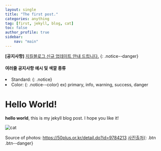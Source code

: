 ```yaml
---
layout: single
title: "The first post."
categories: anything
tag: [first, jekyll, blog, cat]
toc: false
author_profile: true
sidebar:
    nav: "main"
---
```


**[공지사항]** [지킬블로그 신규 업데이트 안내 드립니다.](https://mmistakes.github.io/minimal-mistakes/docs/quick-start-guide/)
{: .notice--danger}

<div class="notice--success">
    <h4>여러줄 공지사항 예시 및 색깔 종류</h4>
    <ui>
        <li>Standard: {: .notice}</li>
        <li>Color: {: .notice--color} ex) primary, info, warning, success, danger</li>
    </ui>
</div>

# Hello World!
**hello world**, this is my jekyll blog post.
I hope you like it!

![cat](../../images/2022-03-02-first-post/cat.jpg)

Source of photos: https://50plus.or.kr/detail.do?id=9784213
[사진출처](https://50plus.or.kr/detail.do?id=9784213){: .btn .btn--danger}